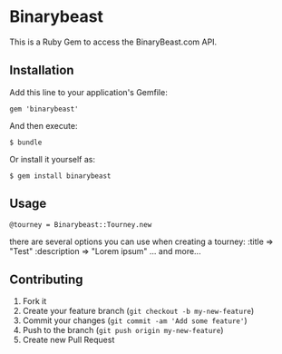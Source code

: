 # Binarybeast

This is a Ruby Gem to access the BinaryBeast.com API.

## Installation

Add this line to your application's Gemfile:

    gem 'binarybeast'

And then execute:

    $ bundle

Or install it yourself as:

    $ gem install binarybeast

## Usage

    @tourney = Binarybeast::Tourney.new

there are several options you can use when creating a tourney:
    :title => "Test"
    :description => "Lorem ipsum"
... and more...

## Contributing

1. Fork it
2. Create your feature branch (`git checkout -b my-new-feature`)
3. Commit your changes (`git commit -am 'Add some feature'`)
4. Push to the branch (`git push origin my-new-feature`)
5. Create new Pull Request
